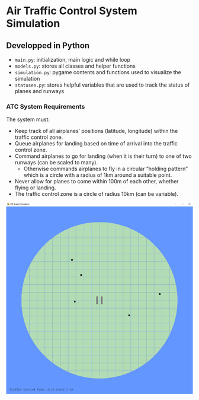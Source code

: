 # Air Traffic Control System Simulation
 ## Developped in Python

- `main.py`: initialization, main logic and while loop
- `models.py`: stores all classes and helper functions
- `simulation.py`: pygame contents and functions used to visualize the simulation
- `statuses.py`: stores helpful variables that are used to track the status of planes and runways

### ATC System Requirements
The system must:
- Keep track of all airplanes’ positions (latitude, longitude) within the traffic control zone.
- Queue airplanes for landing based on time of arrival into the traffic control zone.
- Command airplanes to go for landing (when it is their turn) to one of two runways (can be scaled to many).
  - Otherwise commands airplanes to fly in a circular “holding pattern” which is a circle with a radius of 1km around a suitable point.
- Never allow for planes to come within 100m of each other, whether
flying or landing.
- The traffic control zone is a circle of radius 10km (can be variable).

![Site Demo](demo.jpg)